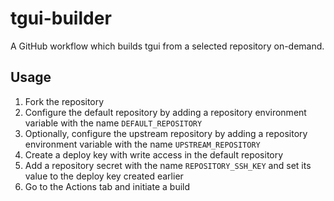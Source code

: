 # tgui-builder
A GitHub workflow which builds tgui from a selected repository on-demand.

## Usage
1. Fork the repository
1. Configure the default repository by adding a repository environment variable with the name `DEFAULT_REPOSITORY`
1. Optionally, configure the upstream repository by adding a repository environment variable with the name `UPSTREAM_REPOSITORY`
1. Create a deploy key with write access in the default repository
1. Add a repository secret with the name `REPOSITORY_SSH_KEY` and set its value to the deploy key created earlier
1. Go to the Actions tab and initiate a build

